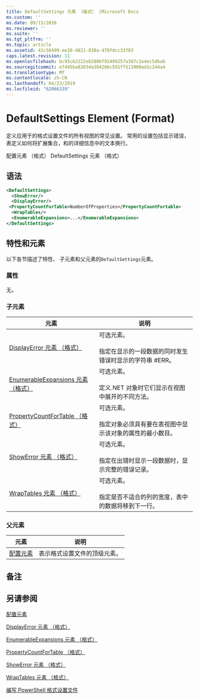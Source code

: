 ```yaml
---
title: DefaultSettings 元素 （格式） |Microsoft Docs
ms.custom: ''
ms.date: 09/13/2016
ms.reviewer: ''
ms.suite: ''
ms.tgt_pltfrm: ''
ms.topic: article
ms.assetid: 41c56499-ee20-4821-830a-478fdcc33f83
caps.latest.revision: 11
ms.openlocfilehash: bc95c62222eb2806f92499257a397c2e4ec5dbab
ms.sourcegitcommit: e7445ba8203da304286c591ff513900ad1c244a4
ms.translationtype: MT
ms.contentlocale: zh-CN
ms.lasthandoff: 04/23/2019
ms.locfileid: "62066339"
---
```

# <a name="defaultsettings-element-format"></a>DefaultSettings Element (Format)

定义应用于的格式设置文件的所有视图的常见设置。 常用的设置包括显示错误，表定义如何将扩展集合，和的详细信息中的文本换行。

配置元素 （格式） DefaultSettings 元素 （格式）

## <a name="syntax"></a>语法

```xml
<DefaultSettings>
  <ShowError/>
  <DisplayError/>
 <PropertyCountForTable>NumberOfProperties</PropertyCountFortable>
  <WrapTables/>
  <EnumerableExpansions>...</EnumerableExpansions>
</DefaultSettings>
```

## <a name="attributes-and-elements"></a>特性和元素

以下各节描述了特性、 子元素和父元素的`DefaultSettings`元素。

### <a name="attributes"></a>属性

无。

### <a name="child-elements"></a>子元素

|元素|说明|
|-------------|-----------------|
|[DisplayError 元素 （格式）](./displayerror-element-format.md)|可选元素。<br /><br /> 指定在显示的一段数据的同时发生错误时显示的字符串 #ERR。|
|[EnumerableExpansions 元素 （格式）](./enumerableexpansions-element-format.md)|可选元素。<br /><br /> 定义.NET 对象时它们显示在视图中展开的不同方法。|
|[PropertyCountForTable （格式）](./propertycountfortable-element-format.md)|可选元素。<br /><br /> 指定对象必须具有要在表视图中显示该对象的属性的最小数目。|
|[ShowError 元素 （格式）](./showerror-element-format.md)|可选元素。<br /><br /> 指定在出错时显示一段数据时，显示完整的错误记录。|
|[WrapTables 元素 （格式）](./wraptables-element-format.md)|可选元素。<br /><br /> 指定是否不适合的列的宽度，表中的数据将移到下一行。|

### <a name="parent-elements"></a>父元素

|元素|说明|
|-------------|-----------------|
|[配置元素](./configuration-element-format.md)|表示格式设置文件的顶级元素。|

## <a name="remarks"></a>备注

## <a name="see-also"></a>另请参阅

[配置元素](./configuration-element-format.md)

[DisplayError 元素 （格式）](./displayerror-element-format.md)

[EnumerableExpansions 元素 （格式）](./enumerableexpansions-element-format.md)

[PropertyCountForTable （格式）](./propertycountfortable-element-format.md)

[ShowError 元素 （格式）](./showerror-element-format.md)

[WrapTables 元素 （格式）](./wraptables-element-format.md)

[编写 PowerShell 格式设置文件](./writing-a-powershell-formatting-file.md)

